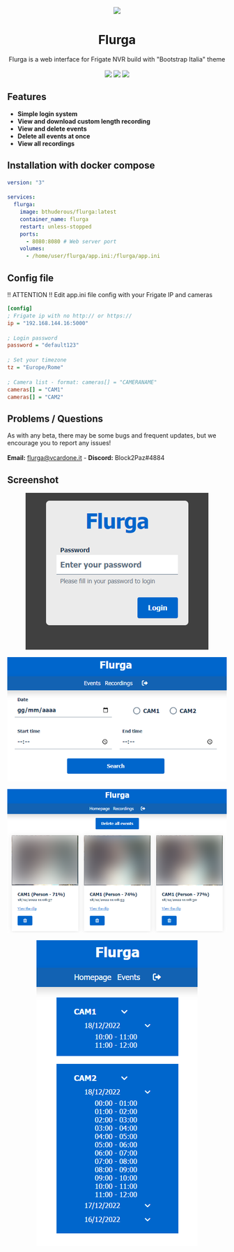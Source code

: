 <p align="center"><img width="150" src="https://raw.githubusercontent.com/Block2Paz/Flurga/main/public/img/favicon.ico"></p>
<h1 align="center">Flurga</h1>
<p align="center">Flurga is a web interface for Frigate NVR build with "Bootstrap Italia" theme<br><br><img src=https://img.shields.io/github/issues/Block2Paz/Flurga>  <img src=https://img.shields.io/github/license/Block2Paz/Flurga> <img src=https://img.shields.io/github/stars/Block2Paz/Flurga></p>

## Features
- **Simple login system**
- **View and download custom length recording**
- **View and delete events**
- **Delete all events at once**
- **View all recordings**

## Installation with docker compose
```yaml
version: "3"

services:
  flurga:
    image: bthuderous/flurga:latest
    container_name: flurga
    restart: unless-stopped
    ports:
      - 8080:8080 # Web server port
    volumes:
      - /home/user/flurga/app.ini:/flurga/app.ini
```

## Config file
!! ATTENTION !! Edit app.ini file config with your Frigate IP and cameras
```ini
[config]
; Frigate ip with no http:// or https://
ip = "192.168.144.16:5000"

; Login password
password = "default123"

; Set your timezone
tz = "Europe/Rome"

; Camera list - format: cameras[] = "CAMERANAME"
cameras[] = "CAM1"
cameras[] = "CAM2"
```

## Problems / Questions
As with any beta, there may be some bugs and frequent updates, but we encourage you to report any issues!<br><br>
<b>Email:</b> flurga@vcardone.it - <b>Discord:</b> Block2Paz#4884

## Screenshot
<p align="center"><img src="images/login.png"></p>
<p align="center"><img src="images/home.png"></p>
<p align="center"><img src="images/events.png"></p>
<p align="center"><img src="images/recordings.png"></p>